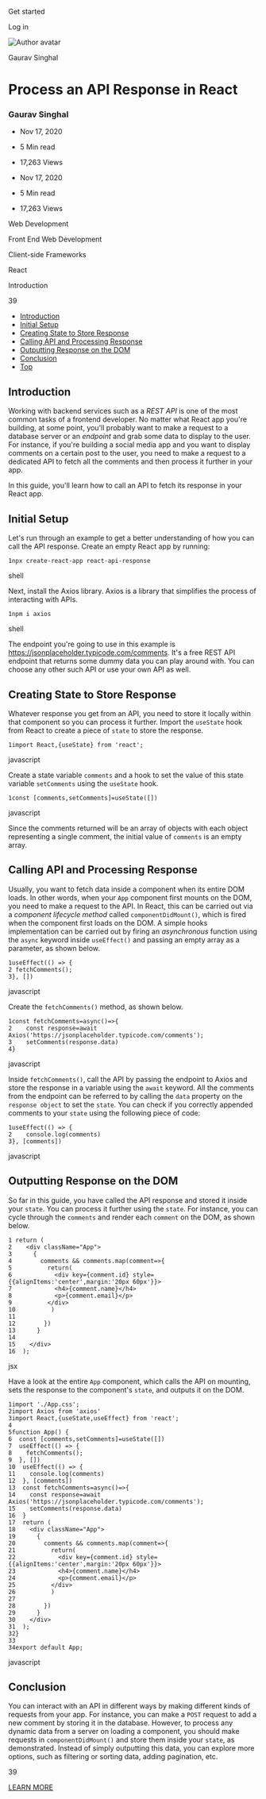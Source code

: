 <span data-css-15b13by="" aria-hidden="false">Get started</span>

<span data-css-15b13by="" aria-hidden="false">Log in</span>

<img src="../../pluralsight.imgix.net/author/lg/c7859b4f-a0e9-4f74-8559-62f43bdcabea.jpeg" alt="Author avatar" class="jsx-3841407315" />

Gaurav Singhal

Process an API Response in React
================================

### Gaurav Singhal

-   Nov 17, 2020
-   5 Min read
-   17,263 Views

-   Nov 17, 2020
-   <span class="jsx-3759398792" itemprop="timeRequired">5 Min</span> read
-   17,263 Views

<span class="jsx-3759398792"></span>

<span data-css-1997kh1="">Web Development</span>

<span class="jsx-3759398792"></span>

<span data-css-1997kh1="">Front End Web Development</span>

<span class="jsx-3759398792"></span>

<span data-css-1997kh1="">Client-side Frameworks</span>

<span class="jsx-3759398792"></span>

<span data-css-1997kh1="">React</span>

Introduction

39

-   <a href="#module-introduction" class="menu-link">Introduction</a>
-   <a href="#module-initialsetup" class="menu-link">Initial Setup</a>
-   <a href="#module-creatingstatetostoreresponse" class="menu-link">Creating State to Store Response</a>
-   <a href="#module-callingapiandprocessingresponse" class="menu-link">Calling API and Processing Response</a>
-   <a href="#module-outputtingresponseonthedom" class="menu-link">Outputting Response on the DOM</a>
-   <a href="#module-conclusion" class="menu-link">Conclusion</a>
-   <a href="#top" class="menu-link">Top</a>

Introduction
------------

Working with backend services such as a *REST API* is one of the most common tasks of a frontend developer. No matter what React app you're building, at some point, you'll probably want to make a request to a database server or an *endpoint* and grab some data to display to the user. For instance, if you're building a social media app and you want to display comments on a certain post to the user, you need to make a request to a dedicated API to fetch all the comments and then process it further in your app.

In this guide, you'll learn how to call an API to fetch its response in your React app.

Initial Setup
-------------

Let's run through an example to get a better understanding of how you can call the API response. Create an empty React app by running:

    1npx create-react-app react-api-response

shell

Next, install the Axios library. Axios is a library that simplifies the process of interacting with APIs.

    1npm i axios

shell

The endpoint you're going to use in this example is <https://jsonplaceholder.typicode.com/comments>. It's a free REST API endpoint that returns some dummy data you can play around with. You can choose any other such API or use your own API as well.

Creating State to Store Response
--------------------------------

Whatever response you get from an API, you need to store it locally within that component so you can process it further. Import the <span class="jsx-3120878690">`useState`</span> hook from React to create a piece of <span class="jsx-3120878690">`state`</span> to store the response.

    1import React,{useState} from 'react'; 

javascript

Create a state variable <span class="jsx-3120878690">`comments`</span> and a hook to set the value of this state variable <span class="jsx-3120878690">`setComments`</span> using the <span class="jsx-3120878690">`useState`</span> hook.

    1const [comments,setComments]=useState([])

javascript

Since the comments returned will be an array of objects with each object representing a single comment, the initial value of <span class="jsx-3120878690">`comments`</span> is an empty array.

Calling API and Processing Response
-----------------------------------

Usually, you want to fetch data inside a component when its entire DOM loads. In other words, when your <span class="jsx-3120878690">`App`</span> component first mounts on the DOM, you need to make a request to the API. In React, this can be carried out via a *component lifecycle method* called <span class="jsx-3120878690">`componentDidMount()`</span>, which is fired when the component first loads on the DOM. A simple hooks implementation can be carried out by firing an *asynchronous* function using the <span class="jsx-3120878690">`async`</span> keyword inside <span class="jsx-3120878690">`useEffect()`</span> and passing an empty array as a parameter, as shown below.

    1useEffect(() => {
    2 fetchComments();
    3}, [])

javascript

Create the <span class="jsx-3120878690">`fetchComments()`</span> method, as shown below.

    1const fetchComments=async()=>{
    2    const response=await Axios('https://jsonplaceholder.typicode.com/comments');
    3    setComments(response.data)    
    4}

javascript

Inside <span class="jsx-3120878690">`fetchComments()`</span>, call the API by passing the endpoint to Axios and store the response in a variable using the <span class="jsx-3120878690">`await`</span> keyword. All the comments from the endpoint can be referred to by calling the <span class="jsx-3120878690">`data`</span> property on the <span class="jsx-3120878690">`response object`</span> to set the <span class="jsx-3120878690">`state`</span>. You can check if you correctly appended comments to your <span class="jsx-3120878690">`state`</span> using the following piece of code:

    1useEffect(() => {
    2    console.log(comments)
    3}, [comments])

javascript

Outputting Response on the DOM
------------------------------

So far in this guide, you have called the API response and stored it inside your <span class="jsx-3120878690">`state`</span>. You can process it further using the <span class="jsx-3120878690">`state`</span>. For instance, you can cycle through the <span class="jsx-3120878690">`comments`</span> and render each <span class="jsx-3120878690">`comment`</span> on the DOM, as shown below.

    1 return (
    2    <div className="App">
    3      {
    4        comments && comments.map(comment=>{
    5          return(
    6            <div key={comment.id} style={{alignItems:'center',margin:'20px 60px'}}>
    7            <h4>{comment.name}</h4>
    8            <p>{comment.email}</p>
    9          </div>
    10          )
    11
    12        })
    13      }
    14     
    15    </div>
    16  );

jsx

Have a look at the entire <span class="jsx-3120878690">`App`</span> component, which calls the API on mounting, sets the response to the component's <span class="jsx-3120878690">`state`</span>, and outputs it on the DOM.

    1import './App.css';
    2import Axios from 'axios'
    3import React,{useState,useEffect} from 'react';
    4
    5function App() {
    6  const [comments,setComments]=useState([])
    7  useEffect(() => {
    8    fetchComments();
    9  }, [])
    10  useEffect(() => {
    11    console.log(comments)
    12  }, [comments])
    13  const fetchComments=async()=>{
    14    const response=await Axios('https://jsonplaceholder.typicode.com/comments');
    15    setComments(response.data)    
    16  }
    17  return (
    18    <div className="App">
    19      {
    20        comments && comments.map(comment=>{
    21          return(
    22            <div key={comment.id} style={{alignItems:'center',margin:'20px 60px'}}>
    23            <h4>{comment.name}</h4>
    24            <p>{comment.email}</p>
    25          </div>
    26          )
    27
    28        })
    29      }
    30    </div>
    31  );
    32}
    33
    34export default App;

javascript

Conclusion
----------

You can interact with an API in different ways by making different kinds of requests from your app. For instance, you can make a <span class="jsx-3120878690">`POST`</span> request to add a new comment by storing it in the database. However, to process any dynamic data from a server on loading a component, you should make requests in <span class="jsx-3120878690">`componentDidMount()`</span> and store them inside your <span class="jsx-3120878690">`state`</span>, as demonstrated. Instead of simply outputting this data, you can explore more options, such as filtering or sorting data, adding pagination, etc.

39

[<span data-css-15b13by="" aria-hidden="false">LEARN MORE</span>](https://www.pluralsight.com/product/paths)
